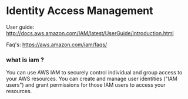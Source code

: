 
# Identity Access Management

User guide: http://docs.aws.amazon.com/IAM/latest/UserGuide/introduction.html

Faq's: https://aws.amazon.com/iam/faqs/

### what is iam ?
You can use AWS IAM to securely control individual and group access to your AWS resources. You can create and manage user
identities ("IAM users") and grant permissions for those IAM users to access your resources.



